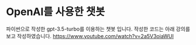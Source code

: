# OpenAI를 사용한 챗봇
파이썬으로 작성한 gpt-3.5-turbo를 이용하는 챗봇 입니다.
작성한 코드는 아래 강의를 보고 작성하였습니다.
https://www.youtube.com/watch?v=2a5V3oiaWUI

